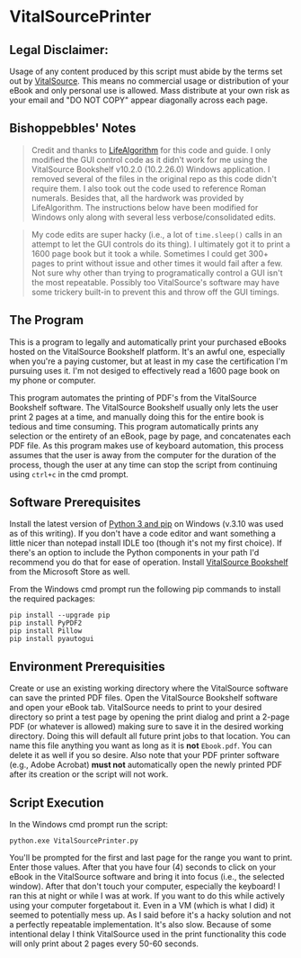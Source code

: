# VitalSourcePrinter

## Legal Disclaimer: 
Usage of any content produced by this script must abide by the terms set out by [VitalSource](https://support.vitalsource.com/hc/en-us/articles/204612518).  This means no commercial usage or distribution of your eBook and only personal use is allowed.  Mass distribute at your own risk as your email and "DO NOT COPY" appear diagonally across each page.

## Bishoppebbles' Notes

> Credit and thanks to [LifeAlgorithm](https://github.com/LifeAlgorithm/VitalSourcePrinter) for this code and guide.  I only modified the GUI control code as it didn't work for me using the VitalSource Bookshelf v10.2.0 (10.2.26.0) Windows application.  I removed several of the files in the original repo as this code didn't require them.  I also took out the code used to reference Roman numerals.  Besides that, all the hardwork was provided by LifeAlgorithm.  The instructions below have been modified for Windows only along with several less verbose/consolidated edits.

> My code edits are super hacky (i.e., a lot of `time.sleep()` calls in an attempt to let the GUI controls do its thing).  I ultimately got it to print a 1600 page book but it took a while.  Sometimes I could get 300+ pages to print without issue and other times it would fail after a few.  Not sure why other than trying to programatically control a GUI isn't the most repeatable.  Possibly too VitalSource's software may have some trickery built-in to prevent this and throw off the GUI timings.

## The Program

This is a program to legally and automatically print your purchased eBooks hosted on the VitalSource Bookshelf platform.  It's an awful one, especially when you're a paying customer, but at least in my case the certification I'm pursuing uses it.  I'm not desiged to effectively read a 1600 page book on my phone or computer.  

This program automates the printing of PDF's from the VitalSource Bookshelf software. The VitalSource Bookshelf usually only lets the user print 2 pages at a time, and manually doing this for the entire book is tedious and time consuming. This program automatically prints any selection or the entirety of an eBook, page by page, and concatenates each PDF file. As this program makes use of keyboard automation, this process assumes that the user is away from the computer for the duration of the process, though the user at any time can stop the script from continuing using `ctrl+c` in the cmd prompt. 

## Software Prerequisites
Install the latest version of [Python 3 and pip](https://www.python.org/downloads/) on Windows (v.3.10 was used as of this writing).  If you don't have a code editor and want something a little nicer than notepad install IDLE too (though it's not my first choice).  If there's an option to include the Python components in your path I'd recommend you do that for ease of operation.  Install [VitalSource Bookshelf](https://www.microsoft.com/store/productId/9PCZL8ZKV9NX) from the Microsoft Store as well.

From the Windows cmd prompt run the following pip commands to install the required packages:

``` python3
pip install --upgrade pip
pip install PyPDF2
pip install Pillow
pip install pyautogui
```

## Environment Prerequisities

Create or use an existing working directory where the VitalSource software can save the printed PDF files.  Open the VitalSource Bookshelf software and open your eBook tab.  VitalSource needs to print to your desired directory so print a test page by opening the print dialog and print a 2-page PDF (or whatever is allowed) making sure to save it in the desired working directory.  Doing this will default all future print jobs to that location.  You can name this file anything you want as long as it is **not** `Ebook.pdf`.  You can delete it as well if you so desire.  Also note that your PDF printer software (e.g., Adobe Acrobat) **must not** automatically open the newly printed PDF after its creation or the script will not work.

## Script Execution

In the Windows cmd prompt run the script:

```python3
python.exe VitalSourcePrinter.py
```

You'll be prompted for the first and last page for the range you want to print.  Enter those values.  After that you have four (4) seconds to click on your eBook in the VitalSource software and bring it into focus (i.e., the selected window).  After that don't touch your computer, especially the keyboard!  I ran this at night or while I was at work.  If you want to do this while actively using your computer forgetabout it.  Even in a VM (which is what I did) it seemed to potentially mess up.  As I said before it's a hacky solution and not a perfectly repeatable implementation.  It's also slow.  Because of some intentional delay I think VitalSource used in the print functionality this code will only print about 2 pages every 50-60 seconds.
